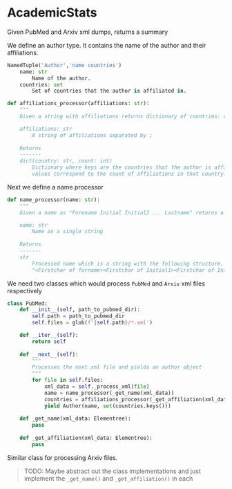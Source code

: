 # AcademicStats
Given PubMed and Arxiv xml dumps, returns a summary

We define an author type. It contains the name of the author and their affiliations.
```python
NamedTuple('Author','name countries')
	name: str
		Name of the author.
	countries: set
		Set of countries that the author is affiliated in.
```

```python
def affiliations_processor(affiliations: str):
	"""
	Given a string with affiliations returns dictionary of countries: count of affiliations

	affiliations: str
		A string of affiliations separated by ;
	
	Returns
	-------
	dict(country: str, count: int)
		Dictionary where keys are the countries that the author is affiliated to
		values correspond to the count of affiliations in that country.
```

Next we define a name processor
```python
def name_processor(name: str):
	"""
	Given a name as "Forename Initial Initial2 ... Lastname" returns a standardized name. 

	name: str
		Name as a single string
	
	Returns
	-------
	str
		Processed name which is a string with the following structure.
		"<Firstchar of forname><Firstchar of Initial1><Firstchar of Initial2><...> <Lastname without accents>"
```

We need two classes which would process `PubMed` and `Arxiv` xml files respectively

```python
class PubMed:
	def __init__(self, path_to_pubmed_dir):
		self.path = path_to_pubmed_dir
		self.files = glob(f'{self.path}/*.xml')

	def __iter__(self):
		return self
	
	def __next__(self):
		"""
		Processes the next xml file and yields an author object
		"""
		for file in self.files:
			xml_data = self._process_xml(file)
			name = name_processor(_get_name(xml_data))
			countries = affiliations_processor(_get_affiliation(xml_data))
			yield Author(name, set(countries.keys()))
	
	def _get_name(xml_data: Elementree):
		pass
	
	def _get_affiliation(xml_data: Elementree):
		pass
```

Similar class for processing Arxiv files. 
> TODO: Maybe abstract out the class implementations and just implement the `_get_name()` and `_get_affiliation()` in each

```


